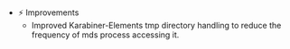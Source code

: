 -   ⚡️ Improvements
    -   Improved Karabiner-Elements tmp directory handling to reduce the frequency of mds process accessing it.
